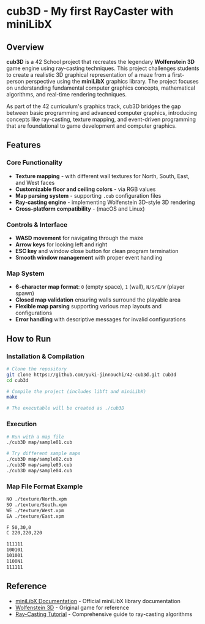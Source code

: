 # cub3D - My first RayCaster with miniLibX

## Overview

**cub3D** is a 42 School project that recreates the legendary **Wolfenstein 3D** game engine using ray-casting techniques. This project challenges students to create a realistic 3D graphical representation of a maze from a first-person perspective using the **miniLibX** graphics library. The project focuses on understanding fundamental computer graphics concepts, mathematical algorithms, and real-time rendering techniques.

As part of the 42 curriculum's graphics track, cub3D bridges the gap between basic programming and advanced computer graphics, introducing concepts like ray-casting, texture mapping, and event-driven programming that are foundational to game development and computer graphics.

## Features

### Core Functionality

- **Texture mapping** - with different wall textures for North, South, East, and West faces
- **Customizable floor and ceiling colors** - via RGB values
- **Map parsing system** - supporting `.cub` configuration files
- **Ray-casting engine** - implementing Wolfenstein 3D-style 3D rendering
- **Cross-platform compatibility** - (macOS and Linux)

### Controls & Interface

- **WASD movement** for navigating through the maze
- **Arrow keys** for looking left and right
- **ESC key** and window close button for clean program termination
- **Smooth window management** with proper event handling

### Map System

- **6-character map format**: `0` (empty space), `1` (wall), `N/S/E/W` (player spawn)
- **Closed map validation** ensuring walls surround the playable area
- **Flexible map parsing** supporting various map layouts and configurations
- **Error handling** with descriptive messages for invalid configurations

## How to Run

### Installation & Compilation

```bash
# Clone the repository
git clone https://github.com/yuki-jinnouchi/42-cub3d.git cub3d
cd cub3d

# Compile the project (includes libft and miniLibX)
make

# The executable will be created as ./cub3D
```

### Execution

```bash
# Run with a map file
./cub3D map/sample01.cub

# Try different sample maps
./cub3D map/sample02.cub
./cub3D map/sample03.cub
./cub3D map/sample04.cub
```

### Map File Format Example

```bash
NO ./texture/North.xpm
SO ./texture/South.xpm
WE ./texture/West.xpm
EA ./texture/East.xpm

F 50,30,0
C 220,220,220

111111
100101
101001
1100N1
111111
```

## Reference

- [miniLibX Documentation](https://github.com/42Paris/minilibx-linux) - Official miniLibX library documentation
- [Wolfenstein 3D](http://users.atw.hu/wolf3d/) - Original game for reference
- [Ray-Casting Tutorial](https://lodev.org/cgtutor/raycasting.html) - Comprehensive guide to ray-casting algorithms
